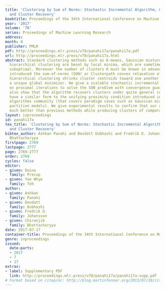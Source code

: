 ```yaml
---
title: 'Clustering by Sum of Norms: Stochastic Incremental Algorithm, Convergence
  and Cluster Recovery'
booktitle: Proceedings of the 34th International Conference on Machine Learning
year: '2017'
volume: '70'
series: Proceedings of Machine Learning Research
address: 
month: 0
publisher: PMLR
pdf: http://proceedings.mlr.press/v70/panahi17a/panahi17a.pdf
url: http://proceedings.mlr.press/v70/panahi17a.html
abstract: Standard clustering methods such as K-means, Gaussian mixture models, and
  hierarchical clustering are beset by local minima, which are sometimes drastically
  suboptimal. Moreover the number of clusters K must be known in advance. The recently
  introduced the sum-of-norms (SON) or Clusterpath convex relaxation of k-means and
  hierarchical clustering shrinks cluster centroids toward one another and ensure
  a unique global minimizer. We give a scalable stochastic incremental algorithm based
  on proximal iterations to solve the SON problem with convergence guarantees. We
  also show that the algorithm recovers clusters under quite general conditions which
  have a similar form to the unifying proximity condition introduced in the approximation
  algorithms community (that covers paradigm cases such as Gaussian mixtures and planted
  partition models). We give experimental results to confirm that our algorithm scales
  much better than previous methods while producing clusters of comparable quality.
layout: inproceedings
id: panahi17a
tex_title: 'Clustering by Sum of Norms: Stochastic Incremental Algorithm, Convergence
  and Cluster Recovery'
bibtex_author: Ashkan Panahi and Devdatt Dubhashi and Fredrik D. Johansson and Chiranjib
  Bhattacharyya
firstpage: 2769
lastpage: 2777
page: 2769-2777
order: 2769
cycles: false
editor:
- given: Doina
  family: Precup
- given: Yee Whye
  family: Teh
author:
- given: Ashkan
  family: Panahi
- given: Devdatt
  family: Dubhashi
- given: Fredrik D.
  family: Johansson
- given: Chiranjib
  family: Bhattacharyya
date: 2017-07-17
container-title: Proceedings of the 34th International Conference on Machine Learning
genre: inproceedings
issued:
  date-parts:
  - 2017
  - 7
  - 17
extras:
- label: Supplementary PDF
  link: http://proceedings.mlr.press/v70/panahi17a/panahi17a-supp.pdf
# Format based on citeproc: http://blog.martinfenner.org/2013/07/30/citeproc-yaml-for-bibliographies/
---
```

